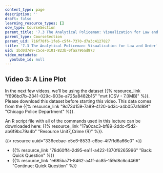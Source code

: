 ```yaml
---
content_type: page
description: ''
draft: false
learning_resource_types: []
ocw_type: CourseSection
parent_title: '7.3 The Analytical Policeman: Visualization for Law and Order'
parent_type: CourseSection
parent_uid: 716f78f6-1fe6-c5f4-7370-d7a3c4127827
title: '7.3 The Analytical Policeman: Visualization for Law and Order'
uid: 1bd0d7e9-c5ce-0101-823b-0faa796ad873
video_metadata:
  youtube_id: null
---
```

## Video 3: A Line Plot

In the next few videos, we'll be using the dataset {{% resource_link "f696bd7b-2341-029c-903e-a725a8482b15" "mvt (CSV - 7.0MB)" %}}. Please download this dataset before starting this video. This data comes from the {{% resource_link "9d73d159-7a89-4120-bd3c-a4b057afd89f" "Chicago Police Department" %}}. 

An R script file with all of the commands used in this lecture can be downloaded here: {{% resource_link "17a0cac3-bf89-2ddc-f5d2-ab6f9bc79a4b" "Resource Unit7_Crime (R)" %}}. 

{{< resource uuid="336eebae-e5e6-8533-c8be-4f7ffd6a66c0" >}}

- {{% resource_link "78d60ff4-2d95-ea11-a422-1370f6265996" "Back: Quick Question" %}}
- {{% resource_link "e685ba71-8462-a41f-dc85-159d8c6cd469" "Continue: Quick Question" %}}